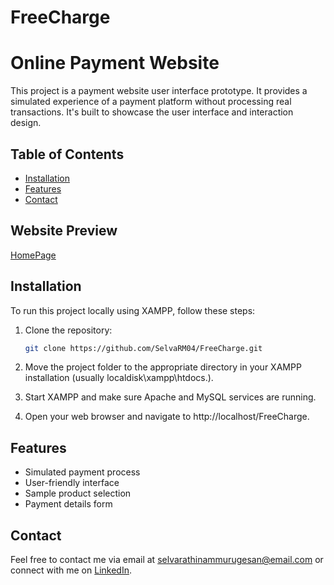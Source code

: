 # FreeCharge 
# Online Payment Website
This project is a payment website user interface prototype. It provides a simulated experience of a payment platform without processing real transactions. It's built to showcase the user interface and interaction design.


## Table of Contents

- [Installation](#installation)
- [Features](#features)
- [Contact](#Contact)

## Website Preview
[HomePage](https://github.com/SelvaRM04/FreeCharge/blob/master/Homepage.png)
  
## Installation

To run this project locally using XAMPP, follow these steps:

1. Clone the repository:

   ```bash
   git clone https://github.com/SelvaRM04/FreeCharge.git

2. Move the project folder to the appropriate directory in your XAMPP installation (usually localdisk\xampp\htdocs.).

3. Start XAMPP and make sure Apache and MySQL services are running.

4. Open your web browser and navigate to http://localhost/FreeCharge.


## Features

- Simulated payment process
- User-friendly interface
- Sample product selection
- Payment details form


## Contact

Feel free to contact me via email at selvarathinammurugesan@email.com or connect with me on [LinkedIn](https://www.linkedin.com/in/selvarathinam-m).


